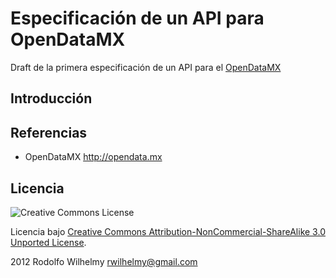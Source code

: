 Especificación de un API para OpenDataMX
===========

Draft de la primera especificación de un API para el [OpenDataMX](http://opendata.mx/)

## Introducción

## Referencias

* OpenDataMX http://opendata.mx

## Licencia

![Creative Commons License](http://i.creativecommons.org/l/by-nc-sa/3.0/88x31.png)

Licencia bajo [Creative Commons Attribution-NonCommercial-ShareAlike 3.0 Unported License](http://creativecommons.org/licenses/by-nc-sa/3.0/).

2012 Rodolfo Wilhelmy <rwilhelmy@gmail.com>

